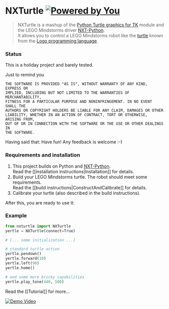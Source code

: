 # NXTurtle [![Powered by You](http://sapegin.github.io/powered-by-you/badge.svg)](http://sapegin.github.io/powered-by-you/)

>NXTurtle is a mashup of the [Python Turtle graphics for TK](http://docs.python.org/library/turtle.html) 
module and the LEGO Mindstorms driver [NXT-Python](https://github.com/eelviny/nxt-python).<br>
>It allows you to control a LEGO Mindstorms robot like the [turtle](http://en.wikipedia.org/wiki/Turtle_(robot)) 
known from the [Logo programming language](http://en.wikipedia.org/wiki/Logo_(programming_language)).


### Status

This is a holiday project and barely tested.

Just to remind you
```
THE SOFTWARE IS PROVIDED "AS IS", WITHOUT WARRANTY OF ANY KIND, EXPRESS OR
IMPLIED, INCLUDING BUT NOT LIMITED TO THE WARRANTIES OF MERCHANTABILITY,
FITNESS FOR A PARTICULAR PURPOSE AND NONINFRINGEMENT. IN NO EVENT SHALL THE
AUTHORS OR COPYRIGHT HOLDERS BE LIABLE FOR ANY CLAIM, DAMAGES OR OTHER
LIABILITY, WHETHER IN AN ACTION OF CONTRACT, TORT OR OTHERWISE, ARISING FROM,
OUT OF OR IN CONNECTION WITH THE SOFTWARE OR THE USE OR OTHER DEALINGS IN
THE SOFTWARE.
```

Having said that: Have fun!
Any feedback is welcome :-)


### Requirements and installation

  1. This project builds on Python and [NXT-Python](https://github.com/eelviny/nxt-python).<br>
     Read the [[installation instructions|Installation]] for details.
  2. Build your LEGO Mindstorms turtle. 
     The robot should meet some requirements.<br>
     Read the [[build instructions|ConstructAndCalibrate]] for details.
  3. Calibrate your turtle (also described in the build instructions).

After this, you are ready to use it:


### Example

```py
from nxturtle import NXTurtle
yertle = NXTurtle(connect=True)

# [... some initialization ...]

# standard turtle action
yertle.pendown()
yertle.forward(10)
yertle.left(90)
yertle.home()

# and some more bricky capabilities
yertle.play_tone(440, 500)
```

Read the [[Tutorial]] for more...


[![Demo Video](https://img.youtube.com/vi/5xIK6iFTDzM/0.jpg)](http://www.youtube.com/watch?v=5xIK6iFTDzM)
